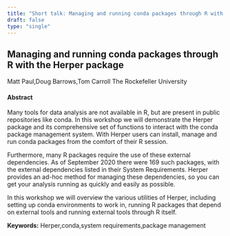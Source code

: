```yaml
---
title: "Short talk: Managing and running conda packages through R with the Herper package"
draft: false
type: "single"
---
```


## Managing and running conda packages through R with the Herper package
Matt Paul,Doug Barrows,Tom Carroll
The Rockefeller University
#### Abstract

Many tools for data analysis are not available in R, but are present in public repositories like conda. In this workshop we will demonstrate the Herper package and its comprehensive set of functions to interact with the conda package management system. With Herper users can install, manage and run conda packages from the comfort of their R session. 

Furthermore, many R packages require the use of these external dependencies. As of September 2020 there were 169 such packages, with the external dependencies listed in their System Requirements. Herper provides an ad-hoc method for managing these dependencies, so you can get your analysis running as quickly and easily as possible. 

In this workshop we will overview the various utilities of Herper, including setting up conda environments to work in, running R packages that depend on external tools and running external tools through R itself. 


**Keywords:** Herper,conda,system requirements,package management

